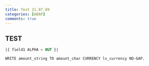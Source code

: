 ```yaml
---
title: Test 21.07.09
categories: [ABAP]
comments: true
---
```


## TEST<d>

```sql
|{ field1 ALPHA = OUT }|
```

```ABAP
WRITE amount_string TO amount_char CURRENCY lv_currency NO-GAP.
```